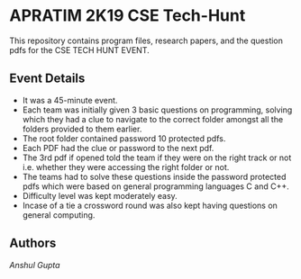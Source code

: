 # APRATIM 2K19 CSE Tech-Hunt
This repository contains program files, research papers, and the question pdfs for the CSE TECH HUNT EVENT.
## Event Details
* It was a 45-minute event.
* Each team was initially given 3 basic questions on programming, solving which they had a clue to navigate to the correct folder amongst all the  folders provided to them earlier.
* The root folder contained password 10 protected pdfs.
* Each PDF had the clue or password to the next pdf.
* The 3rd pdf if opened told the team if they were on the right track or not i.e. whether they were accessing the right folder or not.
* The teams had to solve these questions inside the password protected pdfs which were based on general programming languages C and C++.
* Difficulty level was kept moderately easy.
* Incase of a tie a crossword round was also kept having questions on general computing. 
## Authors
*Anshul Gupta*
